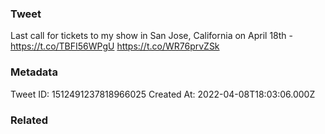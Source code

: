 ### Tweet
Last call for tickets to my show in San Jose, California on April 18th -  https://t.co/TBFI56WPgU https://t.co/WR76prvZSk

### Metadata
Tweet ID: 1512491237818966025
Created At: 2022-04-08T18:03:06.000Z

### Related

